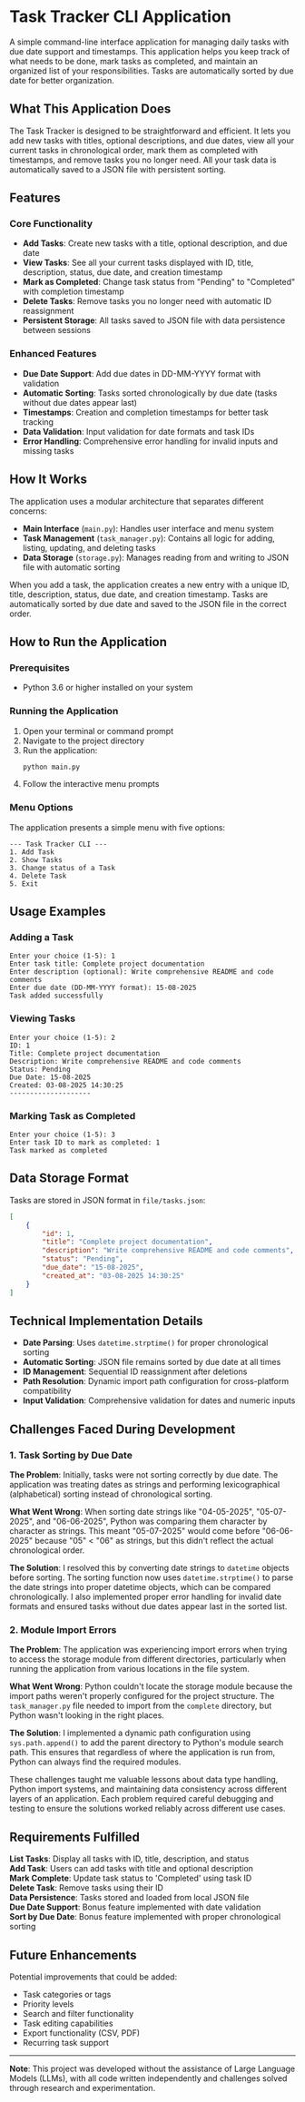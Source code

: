 # Task Tracker CLI Application

A simple command-line interface application for managing daily tasks with due date support and timestamps. This application helps you keep track of what needs to be done, mark tasks as completed, and maintain an organized list of your responsibilities. Tasks are automatically sorted by due date for better organization.

## What This Application Does

The Task Tracker is designed to be straightforward and efficient. It lets you add new tasks with titles, optional descriptions, and due dates, view all your current tasks in chronological order, mark them as completed with timestamps, and remove tasks you no longer need. All your task data is automatically saved to a JSON file with persistent sorting.

## Features

### Core Functionality
- **Add Tasks**: Create new tasks with a title, optional description, and due date
- **View Tasks**: See all your current tasks displayed with ID, title, description, status, due date, and creation timestamp
- **Mark as Completed**: Change task status from "Pending" to "Completed" with completion timestamp
- **Delete Tasks**: Remove tasks you no longer need with automatic ID reassignment
- **Persistent Storage**: All tasks saved to JSON file with data persistence between sessions

### Enhanced Features
- **Due Date Support**: Add due dates in DD-MM-YYYY format with validation
- **Automatic Sorting**: Tasks sorted chronologically by due date (tasks without due dates appear last)
- **Timestamps**: Creation and completion timestamps for better task tracking
- **Data Validation**: Input validation for date formats and task IDs
- **Error Handling**: Comprehensive error handling for invalid inputs and missing tasks

## How It Works

The application uses a modular architecture that separates different concerns:

- **Main Interface** (`main.py`): Handles user interface and menu system
- **Task Management** (`task_manager.py`): Contains all logic for adding, listing, updating, and deleting tasks
- **Data Storage** (`storage.py`): Manages reading from and writing to JSON file with automatic sorting

When you add a task, the application creates a new entry with a unique ID, title, description, status, due date, and creation timestamp. Tasks are automatically sorted by due date and saved to the JSON file in the correct order.

## How to Run the Application

### Prerequisites
- Python 3.6 or higher installed on your system

### Running the Application
1. Open your terminal or command prompt
2. Navigate to the project directory
3. Run the application:
   ```bash
   python main.py
   ```
4. Follow the interactive menu prompts

### Menu Options
The application presents a simple menu with five options:
```
--- Task Tracker CLI ---
1. Add Task
2. Show Tasks
3. Change status of a Task
4. Delete Task
5. Exit
```

## Usage Examples

### Adding a Task
```
Enter your choice (1-5): 1
Enter task title: Complete project documentation
Enter description (optional): Write comprehensive README and code comments
Enter due date (DD-MM-YYYY format): 15-08-2025
Task added successfully
```

### Viewing Tasks
```
Enter your choice (1-5): 2
ID: 1
Title: Complete project documentation
Description: Write comprehensive README and code comments
Status: Pending
Due Date: 15-08-2025
Created: 03-08-2025 14:30:25
--------------------
```

### Marking Task as Completed
```
Enter your choice (1-5): 3
Enter task ID to mark as completed: 1
Task marked as completed
```

## Data Storage Format

Tasks are stored in JSON format in `file/tasks.json`:

```json
[
    {
        "id": 1,
        "title": "Complete project documentation",
        "description": "Write comprehensive README and code comments",
        "status": "Pending",
        "due_date": "15-08-2025",
        "created_at": "03-08-2025 14:30:25"
    }
]
```

## Technical Implementation Details

- **Date Parsing**: Uses `datetime.strptime()` for proper chronological sorting
- **Automatic Sorting**: JSON file remains sorted by due date at all times
- **ID Management**: Sequential ID reassignment after deletions
- **Path Resolution**: Dynamic import path configuration for cross-platform compatibility
- **Input Validation**: Comprehensive validation for dates and numeric inputs

## Challenges Faced During Development

### 1. Task Sorting by Due Date

**The Problem**: Initially, tasks were not sorting correctly by due date. The application was treating dates as strings and performing lexicographical (alphabetical) sorting instead of chronological sorting.

**What Went Wrong**: When sorting date strings like "04-05-2025", "05-07-2025", and "06-06-2025", Python was comparing them character by character as strings. This meant "05-07-2025" would come before "06-06-2025" because "05" < "06" as strings, but this didn't reflect the actual chronological order.

**The Solution**: I resolved this by converting date strings to `datetime` objects before sorting. The sorting function now uses `datetime.strptime()` to parse the date strings into proper datetime objects, which can be compared chronologically. I also implemented proper error handling for invalid date formats and ensured tasks without due dates appear last in the sorted list.

### 2. Module Import Errors

**The Problem**: The application was experiencing import errors when trying to access the storage module from different directories, particularly when running the application from various locations in the file system.

**What Went Wrong**: Python couldn't locate the storage module because the import paths weren't properly configured for the project structure. The `task_manager.py` file needed to import from the `complete` directory, but Python wasn't looking in the right places.

**The Solution**: I implemented a dynamic path configuration using `sys.path.append()` to add the parent directory to Python's module search path. This ensures that regardless of where the application is run from, Python can always find the required modules.



These challenges taught me valuable lessons about data type handling, Python import systems, and maintaining data consistency across different layers of an application. Each problem required careful debugging and testing to ensure the solutions worked reliably across different use cases.

## Requirements Fulfilled

**List Tasks**: Display all tasks with ID, title, description, and status  
**Add Task**: Users can add tasks with title and optional description  
**Mark Complete**: Update task status to 'Completed' using task ID  
**Delete Task**: Remove tasks using their ID  
**Data Persistence**: Tasks stored and loaded from local JSON file  
**Due Date Support**: Bonus feature implemented with date validation  
**Sort by Due Date**: Bonus feature implemented with proper chronological sorting  

## Future Enhancements

Potential improvements that could be added:
- Task categories or tags
- Priority levels
- Search and filter functionality
- Task editing capabilities
- Export functionality (CSV, PDF)
- Recurring task support

---

**Note**: This project was developed without the assistance of Large Language Models (LLMs), with all code written independently and challenges solved through research and experimentation.